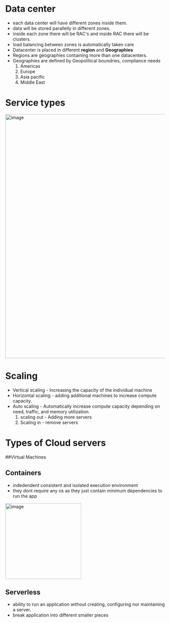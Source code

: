 # Data center

- each data center will have different zones inside them.
- data will be stored parallelly in different zones.
- inside each zone there will be RAC's and inside RAC there will be clusters.
- load balancing between zones is automatically taken care
- Datacenter is placed in different **region** and **Geographies**
- Regions are geographies containing more than one datacenters.
- Geographies are defined by Geopolitical boundries, compliance needs
   1. Americas
   2. Europe
   3. Asia pacific
   4. Middle East

# Service types

<img width="769" alt="image" src="https://github.com/deepakgowtham/Datascience_Basics/assets/47908891/c6075588-72bb-47e8-a9ea-786242389a41">

# Scaling
- Vertical scaling - Increasing the capacity of the individual machine
- Horizontal scaling  - adding additional machines to increase compute capacity.
- Auto scaling - Automatically increase compute capacity depending on need, traffic, and memory utilization.
    1. scaling out - Adding more servers
    2. Scaling in - remove servers
 

# Types of Cloud servers

##Virtual Machines

## Containers
- indedendent consistent and isolated execution environment 
- they dont require any os as they just contain minimum dependencies to run the app
<img width="239" alt="image" src="https://github.com/deepakgowtham/Datascience_Basics/assets/47908891/8ee23eb5-7016-4e71-b702-ff933a8c1f7e">

## Serverless 
- ability to run an application without creating, configuring nor maintaining a server.
- break application into different smaller pieces
